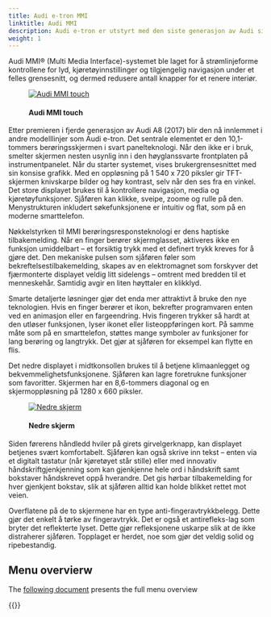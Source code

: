 ```yaml
---
title: Audi e-tron MMI
linktitle: Audi MMI
description: Audi e-tron er utstyrt med den siste generasjon av Audi sitt MMI-system med MMI touch-respons.
weight: 1
---
```


<!-- markdownlint-disable MD033 -->
Audi MMI® (Multi Media Interface)-systemet ble laget for å strømlinjeforme kontrollene for lyd, kjøretøyinnstillinger og tilgjengelig navigasjon under et felles grensesnitt, og dermed redusere antall knapper for et renere interiør.

<figure>
    <a href="https://media.electrichasgoneaudi.net/multimedia/models/e-tron/technology/uiandoperations/mmi/both_screens_1.jpg">
        <img src="https://media.electrichasgoneaudi.net/multimedia/models/e-tron/technology/uiandoperations/mmi/both_screens_1s.jpg"
        class="img-fluid" alt="Audi MMI touch" title="Audi MMI touch">
    </a>
    <figcaption><h4>Audi MMI touch</h4></figcaption>
</figure>


 Etter premieren i fjerde generasjon av Audi A8 (2017) blir den nå innlemmet i andre modelllinjer som Audi e-tron. Det sentrale elementet er den 10,1-tommers berøringsskjermen i svart panelteknologi. Når den ikke er i bruk, smelter skjermen nesten usynlig inn i den høyglanssvarte frontplaten på instrumentpanelet. Når du starter systemet, vises brukergrensesnittet med sin konsise grafikk. Med en oppløsning på 1 540 x 720 piksler gir TFT-skjermen knivskarpe bilder og høy kontrast, selv når den ses fra en vinkel. Det store displayet brukes til å kontrollere navigasjon, media og kjøretøyfunksjoner. Sjåføren kan klikke, sveipe, zoome og rulle på den. Menystrukturen inkludert søkefunksjonene er intuitiv og flat, som på en moderne smarttelefon.

Nøkkelstyrken til MMI berøringsresponsteknologi er dens haptiske tilbakemelding. Når en finger berører skjermglasset, aktiveres ikke en funksjon umiddelbart – et forsiktig trykk med et definert trykk kreves for å gjøre det. Den mekaniske pulsen som sjåføren føler som bekreftelsestilbakemelding, skapes av en elektromagnet som forskyver det fjærmonterte displayet veldig litt sidelengs – omtrent med bredden til et menneskehår. Samtidig avgir en liten høyttaler en klikklyd.

Smarte detaljerte løsninger gjør det enda mer attraktivt å bruke den nye teknologien. Hvis en finger berører et ikon, bekrefter programvaren enten ved en animasjon eller en fargeendring. Hvis fingeren trykker så hardt at den utløser funksjonen, lyser ikonet eller listeoppføringen kort. På samme måte som på en smarttelefon, støttes mange symboler av funksjoner for lang berøring og langtrykk. Det gjør at sjåføren for eksempel kan flytte en flis.

Det nedre displayet i midtkonsollen brukes til å betjene klimaanlegget og bekvemmelighetsfunksjonene. Sjåføren kan lagre foretrukne funksjoner som favoritter. Skjermen har en 8,6-tommers diagonal og en skjermoppløsning på 1280 x 660 piksler.

<figure>
    <a href="https://media.electrichasgoneaudi.net/multimedia/models/e-tron/technology/uiandoperations/mmi/second_screen_1.jpg">
        <img src="https://media.electrichasgoneaudi.net/multimedia/models/e-tron/technology/uiandoperations/mmi/second_screen_1s.jpg"
        class="img-fluid" alt="Nedre skjerm" title="Nedre skjerm">
    </a>
    <figcaption><h4>Nedre skjerm</h4></figcaption>
</figure>


Siden førerens håndledd hviler på girets girvelgerknapp, kan displayet betjenes svært komfortabelt. Sjåføren kan også skrive inn tekst – enten via et digitalt tastatur (når kjøretøyet står stille) eller med innovativ håndskriftgjenkjenning som kan gjenkjenne hele ord i håndskrift samt bokstaver håndskrevet oppå hverandre. Det gis hørbar tilbakemelding for hver gjenkjent bokstav, slik at sjåføren alltid kan holde blikket rettet mot veien.

Overflatene på de to skjermene har en type anti-fingeravtrykkbelegg. Dette gjør det enkelt å tørke av fingeravtrykk. Det er også et antirefleks-lag som bryter det reflekterte lyset. Dette gjør refleksjonene uskarpe slik at de ikke distraherer sjåføren. Topplaget er herdet, noe som gjør det veldig solid og ripebestandig.

## Menu overvierw

The [following document](https://media.electrichasgoneaudi.net/multimedia/models/e-tron/technology/uiandoperations/mmi/MMI%20Menu%20overview.pdf) presents the full menu overview


{{<children description="true" />}}
